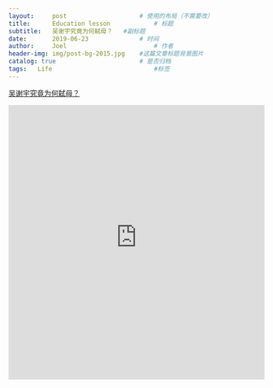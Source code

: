 ```yaml
---
layout:     post   				    # 使用的布局（不需要改）
title:      Education lesson			# 标题
subtitle:   吴谢宇究竟为何弑母？   #副标题
date:       2019-06-23 				# 时间
author:     Joel 						# 作者
header-img: img/post-bg-2015.jpg 	#这篇文章标题背景图片
catalog: true 						# 是否归档
tags:	Life							#标签
---
```

<a href="https://xw.qq.com/cmsid/20190430A06JNN/20190430A06JNN00">吴谢宇究竟为何弑母？ </a>

<embed width="100%" height="540px" name="plugin" id="plugin" src="https://raw.githubusercontent.com/JoelPub/joelpub.github.io/master/img/blog/V.pdf" type="application/pdf" internalinstanceid="9">
